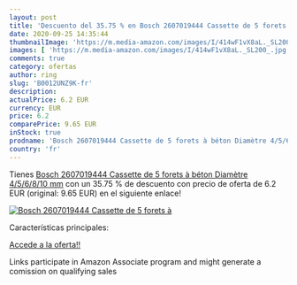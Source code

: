```yaml
---
layout: post
title: 'Descuento del 35.75 % en Bosch 2607019444 Cassette de 5 forets à '
date: 2020-09-25 14:35:44
thumbnailImage: 'https://m.media-amazon.com/images/I/414wF1vX8aL._SL200_.jpg'
images: [ 'https://m.media-amazon.com/images/I/414wF1vX8aL._SL200_.jpg' ]
comments: true
category: ofertas
author: ring
slug: 'B0012UNZ9K-fr'
description:
actualPrice: 6.2 EUR
currency: EUR
price: 6.2
comparePrice: 9.65 EUR
inStock: true
prodname: 'Bosch 2607019444 Cassette de 5 forets à béton Diamètre 4/5/6/8/10 mm'
country: 'fr'
---
```


Tienes [Bosch 2607019444 Cassette de 5 forets à béton Diamètre 4/5/6/8/10 mm](https://www.amazon.fr/dp/B0012UNZ9K/?tag=tolees0d-21) con un 35.75 % de descuento con precio de oferta de 6.2 EUR (original: 9.65 EUR) en el siguiente enlace!

[![Bosch 2607019444 Cassette de 5 forets à ](https://m.media-amazon.com/images/I/414wF1vX8aL._SL200_.jpg)](https://www.amazon.fr/dp/B0012UNZ9K/?tag=tolees0d-21)

Características principales:


[Accede a la oferta!!](https://www.amazon.fr/dp/B0012UNZ9K/?tag=tolees0d-21)

Links participate in Amazon Associate program and might generate a comission on qualifying sales


